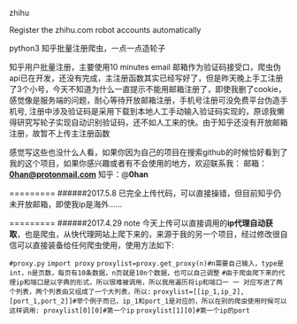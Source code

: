 zhihu


Register the zhihu.com robot accounts automatically


python3 知乎批量注册爬虫，一点一点造轮子

知乎用户批量注册，主要使用10 minutes email 邮箱作为验证码接受口，爬虫伪api已在开发，还没有完成，主注册函数其实已经写好了，但是昨天晚上手工注册了3个小号，今天不知道为什么一直提示不能用邮箱注册了，即使我删了cookie，感觉像是服务端的问题，耐心等待开放邮箱注册，手机号注册可没免费平台伪造手机号, 注册中涉及验证码是采用下载到本地人工手动输入验证码实现的，原谅我懒得研究写轮子实现自动识别验证码，还不如人工来的快。由于知乎还没有开放邮箱注册，故暂不上传主注册函数

感觉写这些也没什么人看，如果你因为自己的项目在搜索github的时候恰好看到了我的这个项目，如果你感兴趣或者有不会使用的地方，欢迎联系我：
邮箱：**0han@protonmail.com**
知乎：@**0han**

=========
######2017.5.8
已完全上传代码，可以直接操错，但目前知乎仍未开放邮箱，即使我ip是海外......

=========
######2017.4.29 note
今天上传可以直接调用的**ip代理自动获取**，也是爬虫，从快代理网站上爬下来的，来源于我的另一个项目，经过修改很自信可以直接装备给任何爬虫使用，使用方法如下:


`#proxy.py`
`import proxy`
`proxylist=proxy.get_proxy(n)#n需要自己输入，type是int，n是页数，每页有10条数据，n页就是10n个数据，也可以自己调整`
`#由于爬虫爬下来的代理ip和端口是以字典的形式，所以很难被调用，所以我用遍历将ip和端口一 一 对应写进了两个列表，两个列表由又组成了一个大列表，所以:`
`proxylist=[[ip_1,ip_2],[port_1,port_2]]#举个例子而已，ip_1和port_1是对应的，所以在别的爬虫使用时候可以这样调用:
proxylist[0][0]#第一个ip`
`proxylist[1][0]#第一个ip的port`
